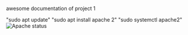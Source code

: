 awesome documentation of project 1

"sudo apt update"
"sudo apt install apache 2"
"sudo systemctl apache2"
![Apache status](./image/apache-status.png)